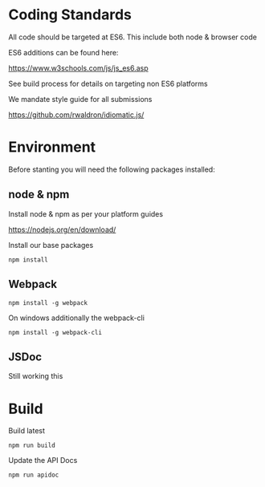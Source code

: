 # Coding Standards

All code should be targeted at ES6. This include both node & browser code

ES6 additions can be found here:

https://www.w3schools.com/js/js_es6.asp

See build process for details on targeting non ES6 platforms

We mandate style guide for all submissions

https://github.com/rwaldron/idiomatic.js/

# Environment

Before stanting you will need the following packages installed:

## node & npm

Install node & npm as per your platform guides

https://nodejs.org/en/download/

Install our base packages

```npm install```

## Webpack

```npm install -g webpack```

On windows additionally the webpack-cli

```npm install -g webpack-cli```

## JSDoc

Still working this

# Build

Build latest 

``npm run build``

Update the API Docs

``npm run apidoc``

